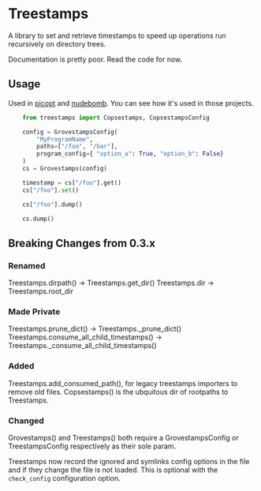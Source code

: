 # Treestamps

A library to set and retrieve timestamps to speed up operations
run recursively on directory trees.

Documentation is pretty poor. Read the code for now.

## Usage

Used in [picopt](https://github.com/ajsater/picopt) and
[nudebomb](https://github.com/ajsater/nudebomb). You can see how it's
used in those projects.

```python
    from treestamps import Copsestamps, CopsestampsConfig

    config = GrovestampsConfig(
        "MyProgramName",
        paths=["/foo", "/bar"],
        program_config={ "option_a": True, "option_b": False}
    )
    cs = Grovestamps(config)

    timestamp = cs["/foo"].get()
    cs["/foo"].set()

    cs["/foo"].dump()

    cs.dump()
```

## Breaking Changes from 0.3.x

### Renamed

Treestamps.dirpath() -> Treestamps.get_dir()
Treestamps.dir -> Treestamps.root_dir

### Made Private

Treestamps.prune_dict() -> Treestamps.\_prune_dict()
Treestamps.consume_all_child_timestamps() -> Treestamps.\_consume_all_child_timestamps()

### Added

Treestamps.add_consumed_path(), for legacy treestamps importers to remove old files.
Copsestamps() is the ubquitous dir of rootpaths to Treestamps.

### Changed

Grovestamps() and Treestamps() both require a GrovestampsConfig or TreestampsConfig
respectively as their sole param.

Treestamps now record the ignored and symlinks config options in the file and if they
change the file is not loaded.
This is optional with the `check_config` configuration option.
